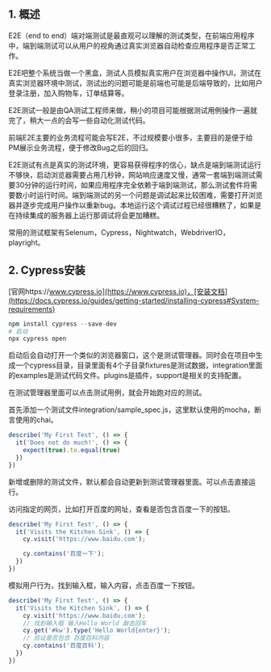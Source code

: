 ## 1. 概述

E2E（end to end）端对端测试是最直观可以理解的测试类型，在前端应用程序中，端到端测试可以从用户的视角通过真实浏览器自动检查应用程序是否正常工作。

E2E吧整个系统当做一个黑盒，测试人员模拟真实用户在浏览器中操作UI，测试在真实浏览器环境中测试，测试出的问题可能是前端也可能是后端导致的，比如用户登录注册，加入购物车，订单结算等。

E2E测试一般是由QA测试工程师来做，稍小的项目可能根据测试用例操作一遍就完了，稍大一点的会写一些自动化测试代码。

前端E2E主要的业务流程可能会写E2E，不过规模要小很多，主要目的是便于给PM展示业务流程，便于修改Bug之后的回归。

E2E测试有点是真实的测试环境，更容易获得程序的信心，缺点是端到端测试运行不够快，启动浏览器需要占用几秒钟，网站响应速度又慢，通常一套端到端测试需要30分钟的运行时间，如果应用程序完全依赖于端到端测试，那么测试套件将需要数小时运行时间。端到端测试的另一个问题是调试起来比较困难，需要打开浏览器并逐步完成用户操作以重新bug。本地运行这个调试过程已经很糟糕了，如果是在持续集成的服务器上运行那调试将会更加糟糕。

常用的测试框架有Selenum，Cypress，Nightwatch，WebdriverIO，playright。

## 2. Cypress安装

[官网https://www.cypress.io](https://www.cypress.io)，[安装文档](https://docs.cypress.io/guides/getting-started/installing-cypress#System-requirements)

```s
npm install cypress --save-dev
# 启动
npx cypress open
```

启动后会自动打开一个类似的浏览器窗口，这个是测试管理器。同时会在项目中生成一个cypress目录，目录里面有4个子目录fixtures是测试数据，integration里面的examples是测试代码文件。plugins是插件，support是相关的支持配置。

在测试管理器里面可以点击测试用例，就会开始跑对应的测试。

首先添加一个测试文件integration/sample_spec.js，这里默认使用的mocha，断言使用的chai。

```js
describe('My First Test', () => {
  it('Does not do much!', () => {
    expect(true).to.equal(true)
  })
})
```

新增或删除的测试文件，默认都会自动更新到测试管理器里面。可以点击直接运行。

访问指定的网页，比如打开百度的网址，查看是否包含百度一下的按钮。

```js
describe('My First Test', () => {
  it('Visits the Kitchen Sink', () => {
    cy.visit('https://www.baidu.com');

    cy.contains('百度一下');
  })
})
```

模拟用户行为，找到输入框，输入内容，点击百度一下按钮。

```js
describe('My First Test', () => {
  it('Visits the Kitchen Sink', () => {
    cy.visit('https://www.baidu.com');
    // 找到输入框 输入Hello World 敲击回车
    cy.get('#kw').type('Hello World{enter}');
    // 验证是否包含 百度百科内容
    cy.contains('百度百科');
  })
})
```
